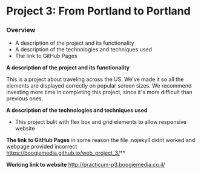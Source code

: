 # Project 3: From Portland to Portland

### Overview
* A description of the project and its functionality
* A description of the technologies and techniques used
* The link to GitHub Pages

**A description of the project and its functionality**

This is a project about traveling across the US. We've made it so all the elements are displayed correctly on popular screen sizes. We recommend investing more time in completing this project, since it's more difficult than previous ones.

**A description of the technologies and techniques used**

* This project bulit with flex box and grid elements to allow responsive website

**The link to GitHub Pages**
in some reason the file .nojekyll didnt worked and webpage provided incorrect
https://boogiemedia.github.io/web_project_3/**

**Working link to website**
http://practicum-p3.boogiemedia.co.il/